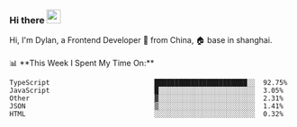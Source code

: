 ### Hi there <img src="https://media.giphy.com/media/hvRJCLFzcasrR4ia7z/giphy.gif" width="25px">

<!-- ![visitors](https://visitor-badge.glitch.me/badge?page_id=dislfyer.dislfyer) --!>

Hi, I'm Dylan, a Frontend Developer 🚀 from China, 🏠 base in shanghai.
<br/>
<br/>

📊 **This Week I Spent My Time On:**


<!--START_SECTION:waka-->

```text
TypeScript                          ███████████████████████░░  92.75%
JavaScript                          █░░░░░░░░░░░░░░░░░░░░░░░░  3.05%
Other                               ▓░░░░░░░░░░░░░░░░░░░░░░░░  2.31%
JSON                                ▒░░░░░░░░░░░░░░░░░░░░░░░░  1.41%
HTML                                ░░░░░░░░░░░░░░░░░░░░░░░░░  0.32%
```

<!--END_SECTION:waka-->

<!--
**About Me:**
 -->
